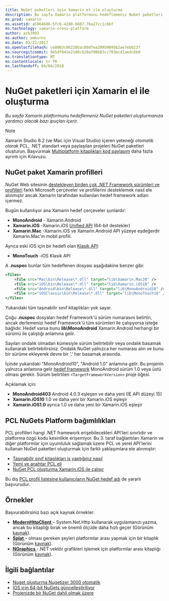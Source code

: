 ```yaml
---
title: NuGet paketleri için Xamarin el ile oluşturma
description: Bu sayfa Xamarin platformunu hedeflemeniz NuGet paketleri oluşturmanıza yardımcı olacak bazı ipuçları içerir.
ms.prod: xamarin
ms.assetid: a5964686-5fc6-4280-b087-7ba27cc1c8bf
ms.technology: xamarin-cross-platform
author: asb3993
ms.author: amburns
ms.date: 03/22/2017
ms.openlocfilehash: ce8003c862205ac80dfea2095009562ae7ebb23f
ms.sourcegitcommit: 945df041e2180cb20af08b83cc703ecd1aedc6b0
ms.translationtype: MT
ms.contentlocale: tr-TR
ms.lasthandoff: 04/04/2018
---
```

# <a name="manually-creating-nuget-packages-for-xamarin"></a>NuGet paketleri için Xamarin el ile oluşturma

_Bu sayfa Xamarin platformunu hedeflemeniz NuGet paketleri oluşturmanıza yardımcı olacak bazı ipuçları içerir._

> [!NOTE]
> Xamarin Studio 6.2 (ve Mac için Visual Studio) içeren yeteneği _otomatik olarak_ PCL, .NET standart veya paylaşılan projeleri NuGet paketleri oluşturun. Başvurmak [Multiplatform kitaplıkları kod paylaşım](~/cross-platform/app-fundamentals/nuget-multiplatform-libraries/index.md) daha fazla ayrıntı için Kılavuzu.

## <a name="nuget-package-xamarin-profiles"></a>NuGet paket Xamarin profilleri

NuGet Web sitesinin [destekleyen birden çok .NET Framework sürümleri ve profilleri](https://docs.nuget.org/create/enforced-package-conventions) farklı Microsoft çerçeveler ve profillerini desteklemek nasıl ele alınmıştır ancak Xamarin tarafından kullanılan hedef framework adları içermez.

Bugün kullanılıyor ana Xamarin hedef çerçeveler şunlardır:

* **MonoAndroid** - Xamarin.Android
* **Xamarin.iOS** -Xamarin.iOS [Unified API](~/cross-platform/macios/unified/index.md) (64-bit destekler)
* **Xamarin.Mac** -Xamarin.iOS ve Xamarin.Android API yüzeye eşdeğerdir Xamarin.Mac'ın mobil profili.

Ayrıca eski iOS için bir hedefi olan [Klasik API](~/cross-platform/macios/unified/index.md):

* **MonoTouch** -iOS Klasik API

A **.nuspec** bunlar tüm hedeflenen dosyası aşağıdakine benzer gibi:

```xml
<files>
    <file src="Mac\bin\Release\*.dll" target="lib\Xamarin.Mac20" />
    <file src="iOS\bin\Release\*.dll" target="lib\Xamarin.iOS10" />
    <file src="Android\bin\Release\*.dll" target="lib\MonoAndroid10" />
    <file src="iOSClassic\bin\Release\*.dll" target="lib\MonoTouch10" />
</files>
```

Yukarıdaki tüm taşınabilir sınıf kitaplıkları yok sayar.

Çoğu **.nuspec** dosyaları hedef Framework'ü sürüm numarasını belirtin, ancak derlemenizi hedef Framework'ü tüm sürümleri ile çalışıyorsa isteğe bağlıdır. Hedef varsa bunu **lib\MonoAndroid** Xamarin.Android herhangi bir sürümü ile çalıştığı anlamına gelir.

Sayıları ondalık olmadan kümesiyle sürüm belirtebilir veya ondalık basamak kullanarak belirtebilirsiniz. Ondalık NuGet yalnızca her numarası alın ve bunu bir sürüme ekleyerek devre bir '.' her basamak arasında.

İçinde yukarıdaki "MonoAndroid10", "Android 1.0" anlamına gelir. Bu projenin yalnızca anlamına gelir [hedef framework](~/android/app-fundamentals/android-api-levels.md) MonoAndroid sürüm 1.0 veya üstü olması gerekir. Sürüm belirtilen `<TargetFrameworkVersion>` proje öğesi.

Açıklamak için:

- **MonoAndroid403** Android 4.0.3 eşleşen ve daha yeni (IE API düzeyi 15)
- **Xamarin.iOS10** 1.0 ve daha yeni bir Xamarin.iOS eşleşir
- **Xamarin.iOS1.0** ayrıca 1.0 ve daha yeni bir Xamarin.iOS eşleşir


## <a name="pcl-nugets-with-platform-dependencies"></a>PCL NuGets Platform bağımlılıkları

PCL profilleri hangi .NET framework erişebilecekleri API'leri sınırlıdır ve platforma özgü kodu kesinlikle erişemiyor. Bu 3. taraf bağlantıları Xamarin ve diğer platformlar için uyumluluk sağlamak üzere PCL ve yerel API'lerini kullanan NuGet paketleri oluşturmak için farklı yaklaşımlara ele alınmıştır:

- [Taşınabilir sınıf kitaplıkları iş yaptığınız nasıl](http://blogs.msdn.com/b/dsplaisted/archive/2012/08/27/how-to-make-portable-class-libraries-work-for-you.aspx)
- [Yemi ve anahtar PCL eli](http://log.paulbetts.org/the-bait-and-switch-pcl-trick/)
- [NuGet PCL oluşturma Xamarin.iOS ile çalışır](http://www.jimbobbennett.io/creating-a-nuget-pcl-that-works-with-xamarin-ios/)

Bu dış [PCL profil listesine kullanıcıların NuGet hedef adı](http://embed.plnkr.co/03ck2dCtnJogBKHJ9EjY) de yararlı başvurudur.

## <a name="examples"></a>Örnekler

Başvurabilirsiniz bazı açık kaynak örnekler:

- [**ModernHttpClient** ](https://www.nuget.org/packages/modernhttpclient/) – System.Net.Http kullanarak uygulamanızı yazma, ancak bu kitaplığı bırak ve önemli ölçüde daha hızlı geçer (Görünüm [kaynak](https://github.com/paulcbetts/ModernHttpClient)).
- [**Splat** ](https://www.nuget.org/packages/Splat/) – olması gereken şeyleri platformlar arası yapmak için bir kitaplık (Görünüm [kaynak](https://github.com/paulcbetts/Splat)).
- [**NGraphics** ](https://www.nuget.org/packages/NGraphics/) -.NET vektör grafikleri işlemek için platformlar arası kitaplığı (Görünüm [kaynak](https://github.com/praeclarum/NGraphics/blob/master/NGraphics.nuspec)).


## <a name="related-links"></a>İlgili bağlantılar

- [Nuget oluşturma Nugetizer 3000 otomatik](~/cross-platform/app-fundamentals/nuget-multiplatform-libraries/index.md)
- [İOS için 64-bit NuGets güncelleştiriliyor](http://blog.xamarin.com/how-to-update-nuget-packages-for-64-bit/)
- [Projenizde bir NuGet dahil olmak üzere](/visualstudio/mac/nuget-walkthrough/index.md)
